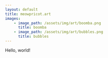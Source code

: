 ```yaml
---
layout: default
title: meowpricot.art
images:
    - image_path: /assets/img/art/boomba.png
      title: boomba
    - image_path: /assets/img/art/bubbles.png
      title: bubbles
---
```


Hello, world!